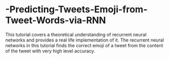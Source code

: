 # -Predicting-Tweets-Emoji-from-Tweet-Words-via-RNN



This tutorial covers a theoretical understanding of recurrent neural networks and provides a real life implementation of it. The recurrent neural networks  in this tutorial finds the correct emoji of a tweet from the content of the tweet with very high level accuracy.
